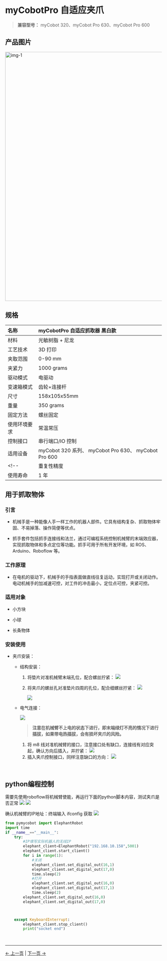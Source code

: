 # **myCobotPro 自适应夹爪**

> **兼容型号：** myCobot 320、myCobot Pro 630、myCobot Pro 600

## 产品图片

<img src="../../../resources/1-ProductIntroduction/1.4/1.4.1-Gripper/1-AdaptiveGripper/1.4.1自适应夹爪1.png" alt="img-1" width="800" height=“auto” />  


## 规格

| **名称**     | **myCobotPro 自适应抓取器 黑白款**      |
| :----------- | :-------------------------------------- |
| 材料         | 光敏树脂 + 尼龙                         |
| 工艺技术     | 3D 打印                                 |
| 夹取范围     | 0-90 mm                                 |
| 夹紧力       | 1000 grams                              |
| 驱动模式     | 电驱动                                  |
| 变速箱模式   | 齿轮+连接杆                             |
| 尺寸         | 158x105x55mm                            |
| 重量         | 350 grams                               |
| 固定方法     | 螺丝固定                                |
| 使用环境要求 | 常温常压                                |
| 控制接口     | 串行端口/IO 控制                        |
| 适用设备     |  myCobot 320 系列、 myCobot Pro 630、 myCobot Pro 600 |
<!-- | 重复性精度   | 0.5 mm                                  |
| 使用寿命     | 1 年                                    | -->
## 用于抓取物体

### 引言

- 机械手是一种能像人手一样工作的机器人部件。它具有结构复杂、抓取物体牢固、不易掉落、操作简便等优点。

- 抓手套件包括抓手连接线和法兰，通过可编程系统控制机械臂的末端效应器，实现抓取物体和多点定位等功能。抓手可用于所有开发环境，如 ROS、Arduino、Roboflow 等。

### 工作原理

- 在电机的驱动下，机械手的手指表面做直线往复运动，实现打开或关闭动作。电动机械手的加减速可控，对工件的冲击最小，定位点可控，夹紧可控。

### 适用对象

- 小方块

- 小球

- 长条物体

<!-- 购买链接:

- [淘宝](https://shop504055678.taobao.com)
- [shopify](https://shop.elephantrobotics.com/) -->

### 安装使用

- 夹爪安装：

  - 结构安装：

    1. 将垫片对准机械臂末端孔位，配合螺丝拧紧：
       ![](../../../resources/1-ProductIntroduction/1.4/1.4.1-Gripper/1-AdaptiveGripper/j3.jpg)

    2. 将夹爪的螺丝孔对准垫片四周的孔位，配合细螺丝拧紧：
       ![](../../../resources/1-ProductIntroduction/1.4/1.4.1-Gripper/1-AdaptiveGripper/j2.jpg)

       ![](../../../resources/1-ProductIntroduction/1.4/1.4.1-Gripper/1-AdaptiveGripper/j1.jpg)

  - 电气连接：
  
    ![](../../../resources/3-UserNotes/jigao.png)

    > **注意在机械臂不上电的状态下进行，即末端绿灯不亮的情况下进行插拔，如果带电热插拔，会有损坏夹爪的风险。**

    1. 将 m8 线对准机械臂的接口，注意接口处有缺口，连接线有对应突起，确认方向后插入，并拧紧：
       ![](../../../resources/1-ProductIntroduction/1.4/1.4.1-Gripper/1-AdaptiveGripper/电气连接1.png)
    2. 插入夹爪控制接口，同样注意缺口的方向：
       ![](../../../resources/1-ProductIntroduction/1.4/1.4.1-Gripper/1-AdaptiveGripper/电气连接2.png)

<br>

## python编程控制
需要先使用roboflow将机械臂使能，再运行下面的python脚本内容，测试夹爪是否正常
![](../../../resources/1-ProductIntroduction/1.4/poweron/poweron.png)
![](../../../resources/1-ProductIntroduction/1.4/poweron/poweron2.png)

确认机械臂的IP地址：终端输入 ifconfig 获取
![](../../../resources/1-ProductIntroduction/1.4/poweron/ip.png)


```python
from pymycobot import ElephantRobot
import time
if __name__=="__main__":
    try:
        #IP填写实际机器人的无线IP
        elephant_client=ElephantRobot("192.168.10.158",5001)
        elephant_client.start_client()
        for i in range(1):
            #关闭
            elephant_client.set_digital_out(16,1)
            elephant_client.set_digital_out(17,0)
            time.sleep(2)
            #打开
            elephant_client.set_digital_out(16,0)
            elephant_client.set_digital_out(17,1)
            time.sleep(2)
        elephant_client.set_digital_out(16,0)
        elephant_client.set_digital_out(17,0)



    except KeyboardInterrupt:
        elephant_client.stop_client()
        print("socket end")
    
```

##     

<!-- # - 保存文件并关闭，在文件夹空白处右键打开命令行终端

#   ![](../../../resources/1-ProductIntroduction/1.4/1.4.1-Gripper/1-AdaptiveGripper/python使用4.png)

#   输入：

#   ```bash
#   python gripper.py
#   ```

#   ![](../../../resources/1-ProductIntroduction/1.4/1.4.1-Gripper/1-AdaptiveGripper/python使用5.png)

# > 可以看到夹爪打开-关闭-打开

# - 编程开发（myblockly）：

#   > 使用 myblockly 对夹爪进行编程开发：
#   > [myblockly 下载](../../../5-BasicApplication/5.2-ApplicationUse/myblockly/320pi/2-install_uninstall.md)  
#   > 注意使用 myblockly 开发前，需要先用 python 程序运行过`mc.set_gripper_mode(0)`，将夹爪设置为 485 模式。

#   1. 确认结构及电气连接都完成后，启动机械臂，出现图形界面后打开 myblockly 软件  
#      ![](../../../resources/1-ProductIntroduction/1.4/1.4.1-Gripper/1-AdaptiveGripper/myblockly使用1.png)
#   2. 修改波特率为 115200  
#      ![](../../../resources/1-ProductIntroduction/1.4/1.4.1-Gripper/1-AdaptiveGripper/myblockly使用2.png)
#   3. 在左侧列表找到 `夹爪`，选择`设置夹爪值`模块  
#      ![](../../../resources/1-ProductIntroduction/1.4/1.4.1-Gripper/1-AdaptiveGripper/myblockly使用3.png)
#   4. 拖动模块连接在`初始化mycobot`模块下面，根据需要修改张开的程度和速度，这里都设置为`70`  
#      ![](../../../resources/1-ProductIntroduction/1.4/1.4.1-Gripper/1-AdaptiveGripper/myblockly使用4.png)
#   5. 在`时间`，选择`睡眠`模块  
#      ![](../../../resources/1-ProductIntroduction/1.4/1.4.1-Gripper/1-AdaptiveGripper/myblockly使用5.png)
#   6. 设置时间为 `2 秒`，目的是留出夹爪运动时间  
#      ![](../../../resources/1-ProductIntroduction/1.4/1.4.1-Gripper/1-AdaptiveGripper/myblockly使用6.png)
#   7. 重复选择一次`设置夹爪值`和`睡眠`模块，将`设置夹爪值`张开程度改为`0`  
#      ![alt text](../../../resources/1-ProductIntroduction/1.4/1.4.1-Gripper/1-AdaptiveGripper/myblockly使用7.png)
#      ![alt text](../../../resources/1-ProductIntroduction/1.4/1.4.1-Gripper/1-AdaptiveGripper/myblockly使用8.png)
#   8. 在左侧列表找到 `夹爪`，选择`设置夹爪值`模块
#      ![](../../../resources/1-ProductIntroduction/1.4/1.4.1-Gripper/1-AdaptiveGripper/myblockly使用9.png)
#   9. 修改状态为`打开`，速度为`70`
#      ![](../../../resources/1-ProductIntroduction/1.4/1.4.1-Gripper/1-AdaptiveGripper/myblockly使用10.png)
#   10. 点击右上角的绿色运行图标，可以看到夹爪`打开-关闭-打开`的运动状态

# <br> --> 

<!-- - 安装过程视频演示
<iframe width="560" height="315" src="https://www.youtube.com/embed/RPKjV0IuP5E" title="myCobot Pro Accessories | The new gripper for myCobot Pro 630" frameborder="0" allow="accelerometer; autoplay; clipboard-write; encrypted-media; gyroscope; picture-in-picture; web-share" allowfullscreen></iframe>

如果视频无法加载，请点击下面的链接观看视频。  
[安装视频](https://www.youtube.com/watch?v=RPKjV0IuP5E) -->

---

[← 上一页](../README.md) | [下一页 →](./2-ElectricGripper.md)
